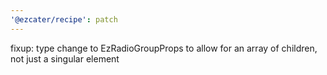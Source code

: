 ```yaml
---
'@ezcater/recipe': patch
---
```


fixup: type change to EzRadioGroupProps to allow for an array of children, not just a singular element
